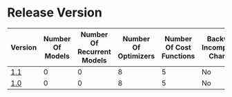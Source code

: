 # Release Version

| Version               | Number Of Models | Number Of Recurrent Models | Number Of Optimizers | Number Of Cost Functions | Backward Incompatible Changes |
|-----------------------|------------------|----------------------------|----------------------|--------------------------|-------------------------------|
| [1.1](Release/1-1.md) | 0                | 0                          | 8                    | 5                        | No                            |
| [1.0](Release/1-0.md) | 0                | 0                          | 8                    | 5                        | No                            |
